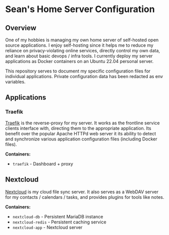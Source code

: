 # Sean's Home Server Configuration

## Overview
One of my hobbies is managing my own home server of self-hosted open source applications. I enjoy self-hosting since it helps me to reduce my reliance on privacy-violating online services, directly control my own data, and learn about basic devops / infra tools. I currently deploy my server applications as Docker containers on an Ubuntu 22.04 personal server.


This repository serves to document my specific configuration files for individual applications. Private configuration data has been redacted as env variables.

## Applications

### Traefik
[Traefik](https://doc.traefik.io/traefik/) is the reverse-proxy for my server. It works as the frontline service clients interface with, directing them to the appropriate application. Its benefit over the popular Apache HTTPd web server it its ability to detect and synchronize various application configuration files (including Docker files).

**Containers:**
- `traefik` - Dashboard + proxy

## Nextcloud
[Nextcloud](https://nextcloud.com/) is my cloud file sync server. It also serves as a WebDAV server for my contacts / calendars / tasks, and provides plugins for tools like notes.

**Containers:**
- `nextcloud-db` - Persistent MariaDB instance
- `nextcloud-redis` - Persistent caching service
- `nextcloud-app` - Nextcloud server
